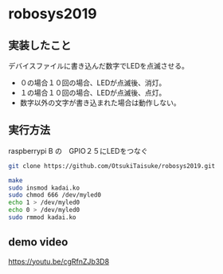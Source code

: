 # robosys2019

## 実装したこと  
デバイスファイルに書き込んだ数字でLEDを点滅させる。    
* ０の場合１０回の場合、LEDが点滅後、消灯。  
* １の場合１０回の場合、LEDが点滅後、点灯。  
* 数字以外の文字が書き込まれた場合は動作しない。  　　

## 実行方法
raspberrypi B の　GPIO２５にLEDをつなぐ
 ```bash
git clone https://github.com/OtsukiTaisuke/robosys2019.git

make
sudo insmod kadai.ko
sudo chmod 666 /dev/myled0
echo 1 > /dev/myled0
echo 0 > /dev/myled0
sudo rmmod kadai.ko
```
## demo video
https://youtu.be/cgRfnZJb3D8
